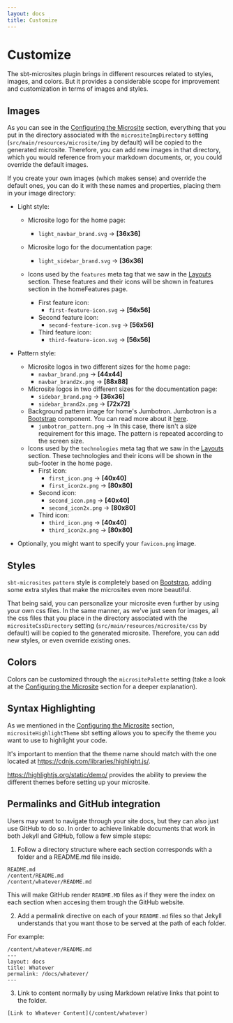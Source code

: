 ```yaml
---
layout: docs
title: Customize
---
```


# Customize

The sbt-microsites plugin brings in different resources related to styles, images, and colors. But it provides a considerable scope for improvement and customization in terms of images and styles.

## Images

As you can see in the [Configuring the Microsite](settings.html) section, everything that you put in the directory associated with the `micrositeImgDirectory` setting  (`src/main/resources/microsite/img` by default) will be copied to the generated microsite. Therefore, you can add new images in that directory, which you would reference from your markdown documents, or, you could override the default images.

If you create your own images (which makes sense) and override the default ones, you can do it with these names and properties, placing them in your image directory:

- Light style:
  - Microsite logo for the home page:
    - `light_navbar_brand.svg` -> **[36x36]**
  - Microsite logo for the documentation page:
    - `light_sidebar_brand.svg` -> **[36x36]**

  - Icons used by the `features` meta tag that we saw in the [Layouts](layouts.html) section. These features and their icons will be shown in features section in the homeFeatures page.
    - First feature icon:
        - `first-feature-icon.svg` -> **[56x56]**
    - Second feature icon:
        - `second-feature-icon.svg` -> **[56x56]**
    - Third feature icon:
        - `third-feature-icon.svg` -> **[56x56]**

- Pattern style:
  - Microsite logos in two different sizes for the home page:
      - `navbar_brand.png` -> **[44x44]**
      - `navbar_brand2x.png` -> **[88x88]**
  - Microsite logos in two different sizes for the documentation page:
      - `sidebar_brand.png` -> **[36x36]**
      - `sidebar_brand2x.png` -> **[72x72]**
  - Background pattern image for home's Jumbotron. Jumbotron is a [Bootstrap](http://getbootstrap.com/) component. You can read more about it [here](http://getbootstrap.com/components/#jumbotron).
      - `jumbotron_pattern.png` -> In this case, there isn't a size requirement for this image. The pattern is repeated according to the screen size.
  - Icons used by the `technologies` meta tag that we saw in the [Layouts](layouts.html) section. These technologies and their icons will be shown in the sub-footer in the home page.
      - First icon:
          - `first_icon.png` -> **[40x40]**
          - `first_icon2x.png` -> **[80x80]**
      - Second icon:
          - `second_icon.png` -> **[40x40]**
          - `second_icon2x.png` -> **[80x80]**
      - Third icon:
          - `third_icon.png` -> **[40x40]**
          - `third_icon2x.png` -> **[80x80]**

- Optionally, you might want to specify your `favicon.png` image.

## Styles

`sbt-microsites` `pattern` style is completely based on [Bootstrap](http://getbootstrap.com/), adding some extra styles that make the microsites even more beautiful.

That being said, you can personalize your microsite even further by using your own css files. In the same manner, as we've just seen for images, all the css files that you place in the directory associated with the `micrositeCssDirectory` setting (`src/main/resources/microsite/css` by default) will be copied to the generated microsite. Therefore, you can add new styles, or even override existing ones.

## Colors

Colors can be customized through the `micrositePalette` setting (take a look at the [Configuring the Microsite](settings.html) section for a deeper explanation).

## Syntax Highlighting

As we mentioned in the [Configuring the Microsite](settings.html) section, `micrositeHighlightTheme` sbt setting allows you to specify the theme you want to use to highlight your code.

It's important to mention that the theme name should match with the one located at https://cdnjs.com/libraries/highlight.js/.

https://highlightjs.org/static/demo/ provides the ability to preview the different themes before setting up your microsite.

## Permalinks and GitHub integration

Users may want to navigate through your site docs, but they can also just use GitHub to do so.
In order to achieve linkable documents that work in both Jekyll and GitHub, follow a few
simple steps:

1. Follow a directory structure where each section corresponds with a folder and a README.md file inside.

```
README.md
/content/README.md
/content/whatever/README.md
```

This will make GitHub render `README.MD` files as if they were the index on each section when accesing them trough the GitHub website.

2. Add a permalink directive on each of your `README.md` files so that Jekyll understands that you want those to be served at the path of each folder.

For example:

```
/content/whatever/README.md
---
layout: docs
title: Whatever
permalink: /docs/whatever/
---
```

3. Link to content normally by using Markdown relative links that point to the folder.

```
[Link to Whatever Content](/content/whatever)
```
